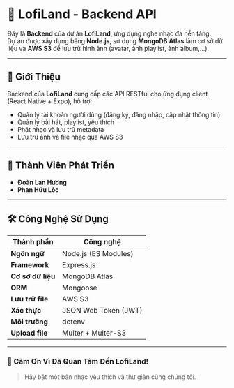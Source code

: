 # 🧠 LofiLand - Backend API

Đây là **Backend** của dự án **LofiLand**, ứng dụng nghe nhạc đa nền tảng.  
Dự án được xây dựng bằng **Node.js**, sử dụng **MongoDB Atlas** làm cơ sở dữ liệu và **AWS S3** để lưu trữ hình ảnh (avatar, ảnh playlist, ảnh album,...).

---

## 🚀 Giới Thiệu

Backend của **LofiLand** cung cấp các API RESTful cho ứng dụng client (React Native + Expo), hỗ trợ:

- Quản lý tài khoản người dùng (đăng ký, đăng nhập, cập nhật thông tin)
- Quản lý bài hát, playlist, yêu thích
- Phát nhạc và lưu trữ metadata
- Lưu trữ ảnh và file nhạc qua AWS S3

---

## 👥 Thành Viên Phát Triển

- **Đoàn Lan Hương**
- **Phan Hữu Lộc**

---

## 🛠️ Công Nghệ Sử Dụng

| Thành phần        | Công nghệ            |
| ----------------- | -------------------- |
| **Ngôn ngữ**      | Node.js (ES Modules) |
| **Framework**     | Express.js           |
| **Cơ sở dữ liệu** | MongoDB Atlas        |
| **ORM**           | Mongoose             |
| **Lưu trữ file**  | AWS S3               |
| **Xác thực**      | JSON Web Token (JWT) |
| **Môi trường**    | dotenv               |
| **Upload file**   | Multer + Multer-S3   |

---

### 🖤 Cảm Ơn Vì Đã Quan Tâm Đến LofiLand!

> Hãy bật một bản nhạc yêu thích và thư giãn cùng chúng tôi.
